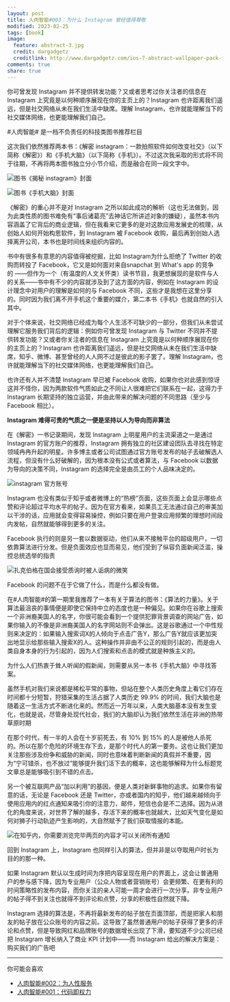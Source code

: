 ```yaml
---
layout: post
title: 人肉智能#003：为什么 Instagram 曾经值得尊敬
modified: 2023-02-25
tags: [book]
image:
  feature: abstract-3.jpg
  credit: dargadgetz
  creditlink: http://www.dargadgetz.com/ios-7-abstract-wallpaper-pack-for-iphone-5-and-ipod-touch-retina/
comments: true
share: true
---
```


你可曾发现 Instagram 并不提供转发功能？又或者思考过你关注者的信息在 Instagram 上究竟是以何种顺序展现在你的主页上的？Instagram 也许距离我们遥远，但是社交网络从未在我们生活中缺席。理解 Instagram，也许就能理解当下的社交媒体网络，也更能理解我们自己。

#人肉智能# 是一档不负责任的科技类图书推荐栏目

这次我们依然推荐两本书：《解密 instagram：一款拍照软件如何改变社交》（以下简称《解密》）和《手机大脑》（以下简称《手机》）。不过这次我采取的形式将不同于往期，不再将两本图书独立分小节介绍，而是融合在同一段文字中。

![图书《揭秘 instagram》封面](../images/015_respect-instagram-once/book_instagram_cover.png)

![图书《手机大脑》封面](../images/015_respect-instagram-once/book_phone_brain_cover.png)

《解密》的重心并不是对 Instagram 之所以如此成功的解析（这也无法做到，因为此类性质的图书难免有“事后诸葛亮”去神话它所讲述对象的嫌疑），虽然本书内容涵盖了它背后的商业逻辑，但在我看来它更多的是对这款应用发展史的梳理，从创始人如何开始构思软件，到 Instagram 被 Facebook 收购，最后再到创始人选择离开公司，本书也是时间线来组织内容的。

书中有很多有意思的内容值得被挖掘，比如 Instagram为什么拒绝了 Twitter 的收购而转投了 Facebook，它又是如何面对来自snapchat 到 What's app 的竞争的 ——但作为一个（有温度的人文关怀类）读书节目，我更想展现的是软件与人的关系——书中有不少的内容就涉及到了这方面的内容，例如在 Instagram 的设计理念中对用户的理解是如何的与 Facebook 不同，这些才是我想在这里分享的。同时因为我们离不开手机这个重要的媒介，第二本书《手机》也就自然的引入其中。

对于个体来说，社交网络已经成为每个人生活不可缺少的一部分，但我们从未尝试理解它服务我们背后的逻辑：例如你可曾发现 Instagram 与 Twitter 不同并不提供转发功能？又或者你关注者的信息在 Instagram 上究竟是以何种顺序展现在你的主页上的？Instagram 也许距离我们遥远，但是社交网络从未在我们生活中缺席，知乎、微博、甚至曾经的人人网不过是彼此的影子罢了。理解 Instagram，也许就能理解当下的社交媒体网络，也更能理解我们自己。

也许还有人并不清楚 Instagram 早已被 Facebook 收购，如果你也对此感到惊讶这并不怪你，因为两款软件气质如此之不同让人很难把它们联系在一起，这得力于 Instagram 长期坚持的独立运营，并由此带来的解决问题的不同思路（至少与 Facebook 相比）。

**Instagram 难得可贵的气质之一便是坚持以人为导向而非算法**

在《解密》一书记录期间，发现 Instagram 上明星用户的主流渠道之一是通过 Instagram 的官方账户的推荐，Instagram 拥有独立的社区建设团队去寻找在特定领域冉冉升起的明星。许多博主或者公司试图通过官方账号发布的帖子去破解选人流程，但没有什么好破解的，因为根本没有公式或者算法，与 Facebook 以数据为导向的决策不同，Instagram 的选择完全是由员工的个人品味决定的。

![instagram 官方账号](../images/015_respect-instagram-once/instagram.png)

Instagram 也没有类似于知乎或者微博上的“热榜”页面，这些页面上会显示哪些点赞和评论超过平均水平的帖子。因为在官方看来，如果员工无法通过自己的审美加以干涉的话，应用就会变得容易操控，例如只要在用户登录应用频繁的理想时间段内发帖，自然就能够得到更多的关注。

Facebook 执行的则是另一套以数据驱动，他们从来不接触平台的超级用户，一切依靠算法进行分发。但是负面效应也显而易见，他们受到了纵容负面新闻泛滥，操控总统选举的指责

![扎克伯格在国会接受质询时被人诟病的微笑](../images/015_respect-instagram-once/zuckerberg.png)


Facebook 的问题不在于它做了什么，而是什么都没有做。

在#人肉智能#的第一期里我推荐了一本有关于算法的图书：《算法的力量》。关于算法最沮丧的事情便是即使它保持中立的态度也是一种偏见。如果你在谷歌上搜索一个非洲裔美国人的名字，你很可能会看到一个提供犯罪背景调查的网站广告，如果你输入的不像是非洲裔美国人的名字网站则不会弹出。这是谷歌通过一个中性规则来决定的：如果输入搜索词X的人倾向于点击广告Y，那么广告Y就应该更加突出地显示给那些输入搜索X的人。这种操作并非由不公正的规则引起的，而是由人类自身本身的行为引起的，因为人们搜索和点击的模式就是种族主义的。

为什么人们热衷于耸人听闻的假新闻，则需要从另一本书《手机大脑》中寻找答案。

虽然手机对我们来说都是稀松平常的事物，但站在整个人类历史角度上看它们存在时间都十分短暂，狩猎采集的生活占据了人类历史 99.9% 的时间，我们大脑也是随着这一生活方式不断进化来的。然而近一万年以来，人类大脑基本没有发生变化，也就是说，尽管身处现代社会，我们的大脑却认为我们依然生活在非洲的热带草原时期

在那个时代，有一半的人会在十岁前死去，有 10% 到 15% 的人是被他人杀死的。所以在那个危险的环境生存下去，是那个时代人的第一要务。这也让我们更加关注那些涉及纷争和威胁的新闻，同时也意味着判断新闻的真假并不重要，因为“宁可错杀，也不放过”能够提升我们活下去的概率，这也能够解释为什么标题党文章总是能够吸引到不错的点击。

另一个被互联网产品“加以利用”的基因，便是人类对新鲜事物的追求。如果你有留意的话，无论是 Facebook 还是 Twitter，亦或者国内的知乎，他们越来越倾向于使用应用内的红点通知来吸引你的注意力，邮件，短信也会是不二选择。因为从进化的角度来说，对世界了解的越多，存活下来的概率也就越大，比如天气变化是如何对狮子行动轨迹产生影响的，大自然赋予了我们获取情报的本能。

![在知乎内，你需要浏览完毕两页的内容才可以关闭所有通知](../images/015_respect-instagram-once/zhihu_notification.jpg)

回到 Instagram 上，Instagram 也同样引入的算法，但并非是以夺取用户时长为目的的那一种。

如果 Instagram 默认以生成时间为序把内容呈现在用户的界面上，这会让普通用户的参与感下降，因为专业用户（公众人物或者营销账号）会更频繁、在更有利的时间策略性的发布内容，而你关注的亲人可能一周才会进行一次分享。非专业用户的帖子得不到关注也就得不到评论和点赞，分享的积极性自然就下降。

Instagram 选择的算法是，不再将最新发布的帖子放在页面顶部，而是把家人和朋友的帖子放在公众账号的内容之前。这导致了虽然普通用户的帖子获得了更多的评论和点赞，但是导致网红和品牌账号的数据增长出现了下滑，要知道不少公司已经把 Instagram 增长纳入了商业 KPI 计划中——而 Instagram 给出的解决方案是：购买我们的广告吧

---

你可能会喜欢

- [人肉智能#002：为人性服务](https://www.v2think.com/recommend-addiction-by-design)
- [人肉智能#001：代码即权力](https://www.v2think.com/recommend-future-politics)
